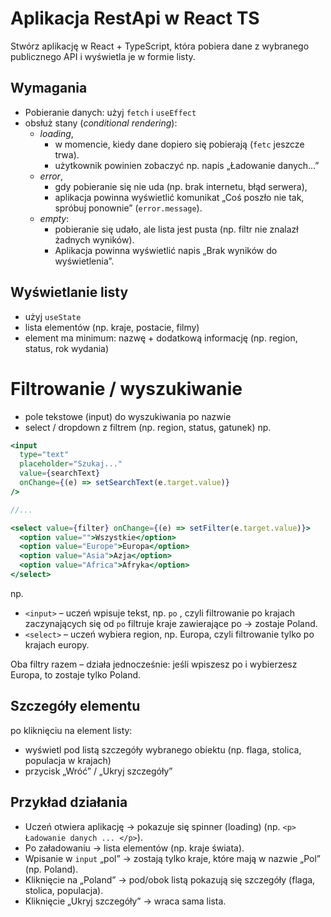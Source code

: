 
# Aplikacja RestApi w React TS
Stwórz aplikację w React + TypeScript, która pobiera dane z wybranego publicznego API i wyświetla je w formie listy.

## Wymagania
- Pobieranie danych: użyj `fetch` i `useEffect`
- obsłuż stany (*conditional rendering*):
  - *loading*,
    - w momencie, kiedy dane dopiero się pobierają (`fetc` jeszcze trwa).
    - użytkownik powinien zobaczyć np.  napis „Ładowanie danych…” 
  - *error*,
    - gdy pobieranie się nie uda (np. brak internetu, błąd serwera),
    - aplikacja powinna wyświetlić komunikat „Coś poszło nie tak, spróbuj ponownie” (`error.message`).
  - *empty*:
    - pobieranie się udało, ale lista jest pusta (np. filtr nie znalazł żadnych wyników).
    - Aplikacja powinna wyświetlić napis „Brak wyników do wyświetlenia”.  

## Wyświetlanie listy
- użyj `useState`
- lista elementów (np. kraje, postacie, filmy)
- element ma minimum: nazwę + dodatkową informację (np. region, status, rok wydania)

# Filtrowanie / wyszukiwanie
- pole tekstowe (input) do wyszukiwania po nazwie
- select / dropdown z filtrem (np. region, status, gatunek)
np.
```jsx
<input 
  type="text" 
  placeholder="Szukaj..." 
  value={searchText} 
  onChange={(e) => setSearchText(e.target.value)} 
/>

//...

<select value={filter} onChange={(e) => setFilter(e.target.value)}>
  <option value="">Wszystkie</option>
  <option value="Europe">Europa</option>
  <option value="Asia">Azja</option>
  <option value="Africa">Afryka</option>
</select>

```
np.
- `<input>` – uczeń wpisuje tekst, np. `po` , czyli filtrowanie po krajach zaczynających się od `po` filtruje kraje zawierające po → zostaje Poland.
- `<select>` – uczeń wybiera region, np. Europa, czyli filtrowanie tylko po krajach europy.

Oba filtry razem – działa jednocześnie: jeśli wpiszesz po i wybierzesz Europa, to zostaje tylko Poland.

## Szczegóły elementu 
po kliknięciu na element listy:
- wyświetl pod listą szczegóły wybranego obiektu (np. flaga, stolica, populacja w krajach)
- przycisk „Wróć” / „Ukryj szczegóły”


## Przykład działania
- Uczeń otwiera aplikację → pokazuje się spinner (loading) (np. `<p> Ładowanie danych ... </p>`).
- Po załadowaniu → lista elementów (np. kraje świata).
- Wpisanie w `input` „pol” → zostają tylko kraje, które mają w nazwie „Pol” (np. Poland).
- Kliknięcie na „Poland” → pod/obok listą pokazują się szczegóły (flaga, stolica, populacja).
- Kliknięcie „Ukryj szczegóły” → wraca sama lista.

